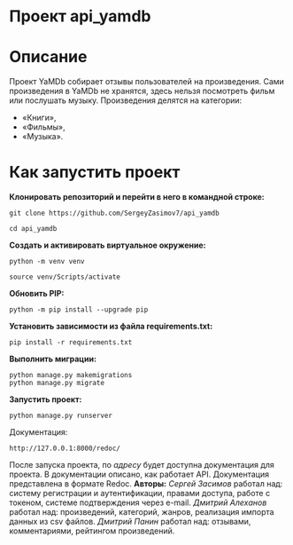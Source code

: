 # Проект api_yamdb
# **Описание**
Проект YaMDb собирает отзывы пользователей на произведения.
Сами произведения в YaMDb не хранятся, здесь нельзя посмотреть фильм или послушать музыку.
Произведения делятся на категории: 
 - «Книги»,
 - «Фильмы»,
 - «Музыка».
# **Как запустить проект**
 **Клонировать репозиторий и перейти в него в командной строке:**
```
git clone https://github.com/SergeyZasimov7/api_yamdb   
```
```
cd api_yamdb
```
 **Cоздать и активировать виртуальное окружение:**
```
python -m venv venv
```
```
source venv/Scripts/activate
```
 **Обновить PIP:**
```
python -m pip install --upgrade pip
```
 **Установить зависимости из файла requirements.txt:**
```
pip install -r requirements.txt
```
 **Выполнить миграции:**
```
python manage.py makemigrations
python manage.py migrate
```
 **Запустить проект:**
```
python manage.py runserver
```
Документация:
```
http://127.0.0.1:8000/redoc/
```
После запуска проекта, по _адресу_ будет доступна документация для проекта. В документации описано, как работает API. Документация представлена в формате Redoc.
**Авторы:**
_Сергей Засимов_ работал над: систему регистрации и аутентификации, правами доступа, работе с токеном, системе подтверждения через e-mail.
_Дмитрий Алеханов_  работал над: произведений, категорий, жанров, реализация импорта данных из csv файлов.
_Дмитрий Панин_ работал над: отзывами, комментариями, рейтингом произведений.
